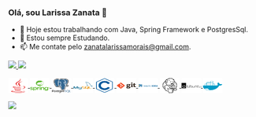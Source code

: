 ### Olá, sou Larissa Zanata 👋

- 🔭 Hoje estou trabalhando com Java, Spring Framework e PostgresSql.
- 🌱 Estou sempre Estudando.
- 📫 Me contate pelo zanatalarissamorais@gmail.com.

 <div>
  <a href="https://github.com/LarissaZanata">
  <img height="180em" src="https://github-readme-stats.vercel.app/api?username=LarissaZanata&show_icons=true&theme=dracula&include_all_commits=true&count_private=true"/>
  <img height="180em" src="https://github-readme-stats.vercel.app/api/top-langs/?username=LarissaZanata&layout=compact&langs_count=7&theme=dracula"/>
</div>
  
<div style="display: inline_block"><br>
  <img align="center" height="30" width="40" src="https://github.com/devicons/devicon/blob/master/icons/java/java-plain.svg">
  <img align="center" height="30" width="40" src="https://github.com/devicons/devicon/blob/master/icons/spring/spring-original-wordmark.svg">
  <img align="center" height="30" width="40" src="https://github.com/devicons/devicon/blob/master/icons/postgresql/postgresql-original-wordmark.svg">
  <img align="center" height="30" width="40" src="https://github.com/devicons/devicon/blob/master/icons/mysql/mysql-original-wordmark.svg">
  <img align="center" height="30" width="40" src="https://github.com/devicons/devicon/blob/master/icons/c/c-line.svg">
  <img align="center" height="30" width="40" src="https://github.com/devicons/devicon/blob/master/icons/git/git-original-wordmark.svg">
  <img align="center" height="30" width="40" src="https://github.com/devicons/devicon/blob/master/icons/intellij/intellij-original-wordmark.svg">
  <img align="center" height="30" width="40" src="https://github.com/devicons/devicon/blob/master/icons/jenkins/jenkins-line.svg">
  <img align="center" height="30" width="40" src="https://github.com/devicons/devicon/blob/master/icons/ubuntu/ubuntu-plain-wordmark.svg">
  <img align="center" height="30" width="40" src="https://github.com/devicons/devicon/blob/master/icons/docker/docker-plain.svg">
</div> 
  <br>
<div>
  </a>
  <a href="https://www.linkedin.com/in/larissa-zanata-b51469a1/" target="_blank"><img src="https://img.shields.io/badge/-LinkedIn-%230077B5?style=for-the-badge&logo=linkedin&logoColor=white" target="_blank"></a> 
</div> 
